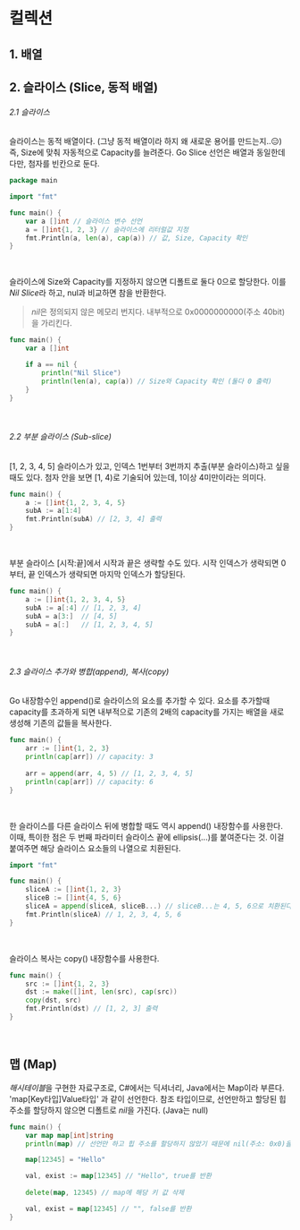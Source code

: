 # 컬렉션
## 1. 배열

## 2. 슬라이스 (Slice, 동적 배열)
###### 2.1 슬라이스
슬라이스는 동적 배열이다. (그냥 동적 배열이라 하지 왜 새로운 용어를 만드는지..😑)
즉, Size에 맞춰 자동적으로 Capacity를 늘려준다.
Go Slice 선언은 배열과 동일한데 다만, 첨자를 빈칸으로 둔다.
```go
package main

import "fmt"

func main() {
    var a []int // 슬라이스 변수 선언
    a = []int{1, 2, 3} // 슬라이스에 리터럴값 지정
    fmt.Println(a, len(a), cap(a)) // 값, Size, Capacity 확인
}
```

<br/>

슬라이스에 Size와 Capacity를 지정하지 않으면 디폴트로 둘다 0으로 할당한다.
이를 *Nil Slice*라 하고, nul과 비교하면 참을 반환한다.
> *nil*은 정의되지 않은 메모리 번지다. 
>내부적으로 0x0000000000(주소 40bit)을 가리킨다.
```go
func main() {
    var a []int

    if a == nil {
        println("Nil Slice")
        println(len(a), cap(a)) // Size와 Capacity 확인 (둘다 0 출력)
    }
}
```

<br />

###### 2.2 부분 슬라이스 (Sub-slice)
[1, 2, 3, 4, 5] 슬라이스가 있고, 인덱스 1번부터 3번까지 추출(부분 슬라이스)하고 싶을 때도 있다.
첨자 안을 보면 [1, 4)로 기술되어 있는데, 1이상 4미만이라는 의미다.
```go
func main() {
    a := []int{1, 2, 3, 4, 5}
    subA := a[1:4]
    fmt.Println(subA) // [2, 3, 4] 출력
}
```

<br />

부분 슬라이스 [시작:끝]에서 시작과 끝은 생략할 수도 있다.
시작 인덱스가 생략되면 0부터, 끝 인덱스가 생략되면 마지막 인덱스가 할당된다.
```go
func main() {
    a := []int{1, 2, 3, 4, 5}
    subA := a[:4] // [1, 2, 3, 4]
    subA = a[3:]  // [4, 5]
    subA = a[:]   // [1, 2, 3, 4, 5]
}
```

<br />

###### 2.3 슬라이스 추가와 병합(append), 복사(copy)
Go 내장함수인 append()로 슬라이스의 요소를 추가할 수 있다. 요소를 추가할때 capacity를 초과하게 되면 내부적으로 기존의 2배의 capacity를 가지는 배열을 새로 생성해 기존의 값들을 복사한다.
```go
func main() {
    arr := []int{1, 2, 3}
    println(cap[arr]) // capacity: 3
    
    arr = append(arr, 4, 5) // [1, 2, 3, 4, 5]
    println(cap[arr]) // capacity: 6
}
```

<br />

한 슬라이스를 다른 슬라이스 뒤에 병합할 때도 역시 append() 내장함수를 사용한다. 이때, 특이한 점은 두 번째 파라미터 슬라이스 끝에 ellipsis(...)를 붙여준다는 것. 이걸 붙여주면 해당 슬라이스 요소들의 나열으로 치환된다.
```go
import "fmt"

func main() {
    sliceA := []int{1, 2, 3}
    sliceB := []int{4, 5, 6}
    sliceA = append(sliceA, sliceB...) // sliceB...는 4, 5, 6으로 치환된다.
    fmt.Println(sliceA) // 1, 2, 3, 4, 5, 6
}
```

<br />

슬라이스 복사는 copy() 내장함수를 사용한다.
```go
func main() {
    src := []int{1, 2, 3}
    dst := make([]int, len(src), cap(src))
    copy(dst, src)
    fmt.Println(dst) // [1, 2, 3] 출력
}
```

<br />

## 맵 (Map)
*해시테이블*을 구현한 자료구조로, C#에서는 딕셔너리, Java에서는 Map이라 부른다.
'map[Key타입]Value타입' 과 같이 선언한다. 참조 타입이므로, 선언만하고 할당된 힙 주소를 할당하지 않으면 디폴트로 *nil*을 가진다. (Java는 null)
```go
func main() {
    var map map[int]string
    println(map) // 선언만 하고 힙 주소를 할당하지 않았기 때문에 nil(주소: 0x0)을 가진다.

    map[12345] = "Hello"

    val, exist := map[12345] // "Hello", true를 반환
    
    delete(map, 12345) // map에 해당 키 값 삭제

    val, exist = map[12345] // "", false를 반환
}
```
